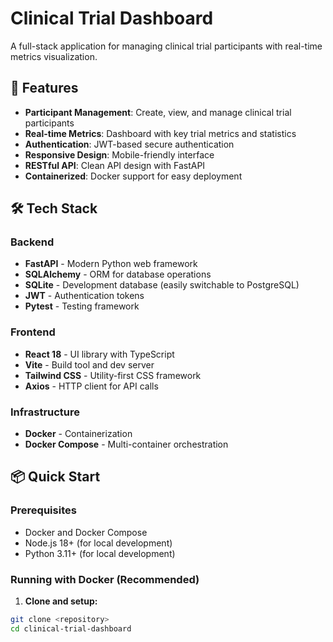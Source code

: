 # Clinical Trial Dashboard

A full-stack application for managing clinical trial participants with real-time metrics visualization.

## 🚀 Features

- **Participant Management**: Create, view, and manage clinical trial participants
- **Real-time Metrics**: Dashboard with key trial metrics and statistics
- **Authentication**: JWT-based secure authentication
- **Responsive Design**: Mobile-friendly interface
- **RESTful API**: Clean API design with FastAPI
- **Containerized**: Docker support for easy deployment

## 🛠️ Tech Stack

### Backend
- **FastAPI** - Modern Python web framework
- **SQLAlchemy** - ORM for database operations
- **SQLite** - Development database (easily switchable to PostgreSQL)
- **JWT** - Authentication tokens
- **Pytest** - Testing framework

### Frontend
- **React 18** - UI library with TypeScript
- **Vite** - Build tool and dev server
- **Tailwind CSS** - Utility-first CSS framework
- **Axios** - HTTP client for API calls

### Infrastructure
- **Docker** - Containerization
- **Docker Compose** - Multi-container orchestration

## 📦 Quick Start

### Prerequisites
- Docker and Docker Compose
- Node.js 18+ (for local development)
- Python 3.11+ (for local development)

### Running with Docker (Recommended)

1. **Clone and setup:**
```bash
git clone <repository>
cd clinical-trial-dashboard